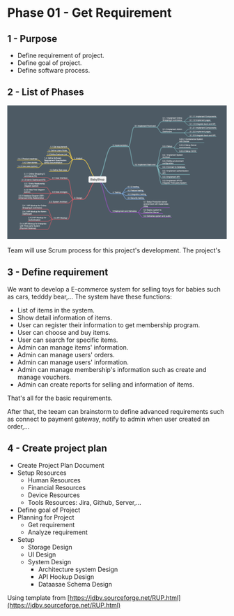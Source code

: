 # Phase 01 - Get Requirement 

## 1 - Purpose

- Define requirement of project.
- Define goal of project.
- Define software process.

## 2 - List of Phases

![List of phases](./img/img_01.png)

Team will use Scrum process for this project's development.
The project's 

## 3 - Define requirement

We want to develop a E-commerce system for selling toys for babies such as cars, tedddy bear,... The system have these functions:

* List of items in the system.
* Show detail information of items.
* User can register their information to get membership program.
* User can choose and buy items.
* User can search for specific items.
* Admin can manage items' information.
* Admin can manage users' orders.
* Admin can manage users' information.
* Admin can manage membership's information such as create and manage vouchers.
* Admin can create reports for selling and information of items.

That's all for the basic requirements.

After that, the teeam can brainstorm to define advanced requirements such as connect to payment gateway, notify to admin when user created an order,...

## 4 - Create project plan

* Create Project Plan Document
* Setup Resources
    * Human Resources
    * Financial Resources
    * Device Resources
    * Tools Resources: Jira, Github, Server,...
* Define goal of Project
* Planning for Project
    * Get requirement
    * Analyze requirement
* Setup
    * Storage Design
    * UI Design
    * System Design
        * Architecture system Design
        * API Hookup Design
        * Dataasae Schema Design

Using template from [https://jdbv.sourceforge.net/RUP.html](https://jdbv.sourceforge.net/RUP.html)